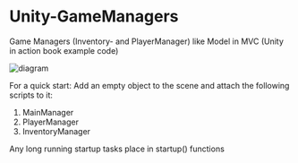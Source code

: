 # Unity-GameManagers
Game Managers (Inventory- and PlayerManager) like Model in MVC (Unity in action book example code)

![diagram](img/image.png)

For a quick start:
Add an empty object to the scene and attach the following scripts to it:
1) MainManager
2) PlayerManager
3) InventoryManager

Any long running startup tasks place in startup() functions
